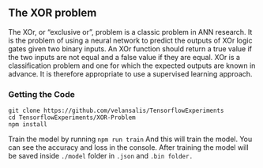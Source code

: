 ## The XOR problem

The XOr, or “exclusive or”, problem is a classic problem in ANN research. It is the problem of using a neural network to predict the outputs of XOr logic gates given two binary inputs. An XOr function should return a true value if the two inputs are not equal and a false value if they are equal. XOr is a classification problem and one for which the expected outputs are known in advance. It is therefore appropriate to use a supervised learning approach.

### Getting the Code

```
git clone https://github.com/velansalis/TensorflowExperiments
cd TensorflowExperiments/XOR-Problem
npm install
```

Train the model by running `npm run train` And this will train the model. You can see the accuracy and loss in the console. After training the model will be saved inside `./model` folder in `.json` and `.bin folder.`

